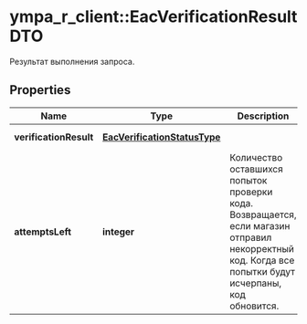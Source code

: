 # ympa_r_client::EacVerificationResultDTO

Результат выполнения запроса.

## Properties
Name | Type | Description | Notes
------------ | ------------- | ------------- | -------------
**verificationResult** | [**EacVerificationStatusType**](EacVerificationStatusType.md) |  | [optional] [Enum: ] 
**attemptsLeft** | **integer** | Количество оставшихся попыток проверки кода.  Возвращается, если магазин отправил некорректный код.  Когда все попытки будут исчерпаны, код обновится.  | [optional] 


